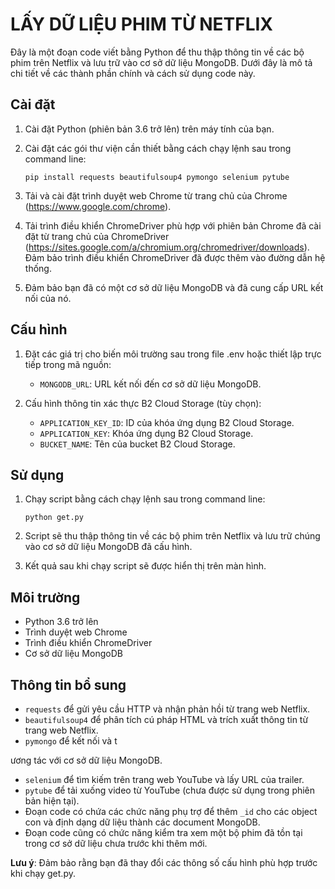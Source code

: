 # LẤY DỮ LIỆU PHIM TỪ NETFLIX

Đây là một đoạn code viết bằng Python để thu thập thông tin về các bộ phim trên Netflix và lưu trữ vào cơ sở dữ liệu MongoDB. Dưới đây là mô tả chi tiết về các thành phần chính và cách sử dụng code này.

## Cài đặt

1. Cài đặt Python (phiên bản 3.6 trở lên) trên máy tính của bạn.

2. Cài đặt các gói thư viện cần thiết bằng cách chạy lệnh sau trong command line:

   ```
   pip install requests beautifulsoup4 pymongo selenium pytube
   ```

3. Tải và cài đặt trình duyệt web Chrome từ trang chủ của Chrome (https://www.google.com/chrome).

4. Tải trình điều khiển ChromeDriver phù hợp với phiên bản Chrome đã cài đặt từ trang chủ của ChromeDriver (https://sites.google.com/a/chromium.org/chromedriver/downloads). Đảm bảo trình điều khiển ChromeDriver đã được thêm vào đường dẫn hệ thống.

5. Đảm bảo bạn đã có một cơ sở dữ liệu MongoDB và đã cung cấp URL kết nối của nó.

## Cấu hình

1. Đặt các giá trị cho biến môi trường sau trong file .env hoặc thiết lập trực tiếp trong mã nguồn:

   - `MONGODB_URL`: URL kết nối đến cơ sở dữ liệu MongoDB.

2. Cấu hình thông tin xác thực B2 Cloud Storage (tùy chọn):

   - `APPLICATION_KEY_ID`: ID của khóa ứng dụng B2 Cloud Storage.
   - `APPLICATION_KEY`: Khóa ứng dụng B2 Cloud Storage.
   - `BUCKET_NAME`: Tên của bucket B2 Cloud Storage.

## Sử dụng

1. Chạy script bằng cách chạy lệnh sau trong command line:

   ```
   python get.py
   ```

2. Script sẽ thu thập thông tin về các bộ phim trên Netflix và lưu trữ chúng vào cơ sở dữ liệu MongoDB đã cấu hình.

3. Kết quả sau khi chạy script sẽ được hiển thị trên màn hình.

## Môi trường

- Python 3.6 trở lên
- Trình duyệt web Chrome
- Trình điều khiển ChromeDriver
- Cơ sở dữ liệu MongoDB

## Thông tin bổ sung

- `requests` để gửi yêu cầu HTTP và nhận phản hồi từ trang web Netflix.
- `beautifulsoup4` để phân tích cú pháp HTML và trích xuất thông tin từ trang web Netflix.
- `pymongo` để kết nối và t

ương tác với cơ sở dữ liệu MongoDB.
- `selenium` để tìm kiếm trên trang web YouTube và lấy URL của trailer.
- `pytube` để tải xuống video từ YouTube (chưa được sử dụng trong phiên bản hiện tại).
- Đoạn code có chứa các chức năng phụ trợ để thêm `_id` cho các object con và định dạng dữ liệu thành các document MongoDB.
- Đoạn code cũng có chức năng kiểm tra xem một bộ phim đã tồn tại trong cơ sở dữ liệu chưa trước khi thêm mới.

**Lưu ý**: Đảm bảo rằng bạn đã thay đổi các thông số cấu hình phù hợp trước khi chạy get.py.